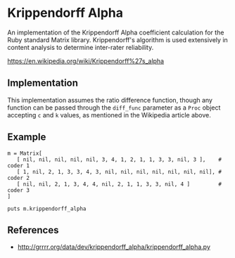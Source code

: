 # Krippendorff Alpha

An implementation of the Krippendorff Alpha coefficient calculation for the Ruby standard Matrix library.  Krippendorff's algorithm is used extensively in content analysis to determine inter-rater reliability.

https://en.wikipedia.org/wiki/Krippendorff%27s_alpha

## Implementation

This implementation assumes the ratio difference function, though any function can be passed through the `diff_func` parameter as a `Proc` object accepting `c` and `k` values, as mentioned in the Wikipedia article above.

## Example

```
m = Matrix[
   [ nil, nil, nil, nil, nil, 3, 4, 1, 2, 1, 1, 3, 3, nil, 3 ],    # coder 1
   [ 1, nil, 2, 1, 3, 3, 4, 3, nil, nil, nil, nil, nil, nil, nil], # coder 2
   [ nil, nil, 2, 1, 3, 4, 4, nil, 2, 1, 1, 3, 3, nil, 4 ]         # coder 3
]

puts m.krippendorff_alpha
```

## References

* http://grrrr.org/data/dev/krippendorff_alpha/krippendorff_alpha.py
